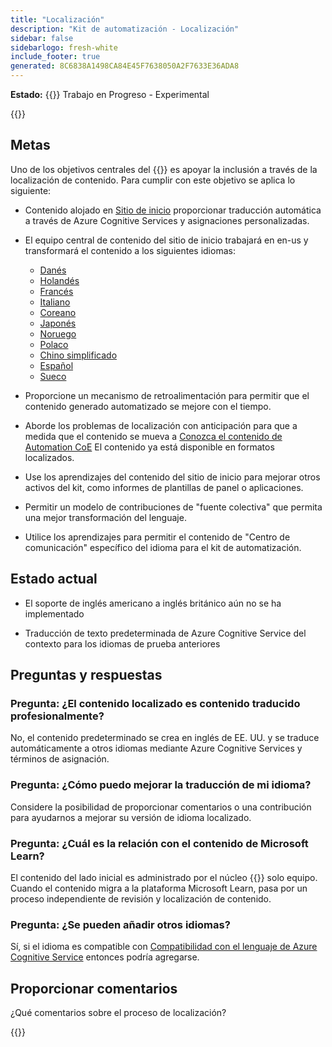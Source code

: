 ```yaml
---
title: "Localización"
description: "Kit de automatización - Localización"
sidebar: false
sidebarlogo: fresh-white
include_footer: true
generated: 8C6838A1498CA84E45F7638050A2F7633E36ADA8
---
```


**Estado:** {{<externalImage src="https://github.githubassets.com/images/icons/emoji/unicode/1f6a7.png" size="16x16" text="Construction Icon">}} Trabajo en Progreso - Experimental

{{<toc>}}

## Metas

Uno de los objetivos centrales del {{<product-name>}} es apoyar la inclusión a través de la localización de contenido. Para cumplir con este objetivo se aplica lo siguiente:

- Contenido alojado en [Sitio de inicio](https://aka.ms/ak4pp/starter) proporcionar traducción automática a través de Azure Cognitive Services y asignaciones personalizadas.

- El equipo central de contenido del sitio de inicio trabajará en en-us y transformará el contenido a los siguientes idiomas:

  - [Danés](https://microsoft.github.io/powercat-automation-kit/da/)
  - [Holandés](https://microsoft.github.io/powercat-automation-kit/nl/)
  - [Francés](https://microsoft.github.io/powercat-automation-kit/fr/)
  - [Italiano](https://microsoft.github.io/powercat-automation-kit/it/)
  - [Coreano](https://microsoft.github.io/powercat-automation-kit/ko/)
  - [Japonés](https://microsoft.github.io/powercat-automation-kit/ja/)
  - [Noruego](https://microsoft.github.io/powercat-automation-kit/nb/)
  - [Polaco](https://microsoft.github.io/powercat-automation-kit/pl/)
  - [Chino simplificado](https://microsoft.github.io/powercat-automation-kit/zh-hans)
  - [Español](https://microsoft.github.io/powercat-automation-kit/es/)
  - [Sueco](https://microsoft.github.io/powercat-automation-kit/sv/)

- Proporcione un mecanismo de retroalimentación para permitir que el contenido generado automatizado se mejore con el tiempo.

- Aborde los problemas de localización con anticipación para que a medida que el contenido se mueva a [Conozca el contenido de Automation CoE](https://aka.ms/AutomationCoE) El contenido ya está disponible en formatos localizados.

- Use los aprendizajes del contenido del sitio de inicio para mejorar otros activos del kit, como informes de plantillas de panel o aplicaciones.

- Permitir un modelo de contribuciones de "fuente colectiva" que permita una mejor transformación del lenguaje.

- Utilice los aprendizajes para permitir el contenido de "Centro de comunicación" específico del idioma para el kit de automatización.

## Estado actual

- El soporte de inglés americano a inglés británico aún no se ha implementado

- Traducción de texto predeterminada de Azure Cognitive Service del contexto para los idiomas de prueba anteriores

## Preguntas y respuestas

### **Pregunta:** ¿El contenido localizado es contenido traducido profesionalmente?

No, el contenido predeterminado se crea en inglés de EE. UU. y se traduce automáticamente a otros idiomas mediante Azure Cognitive Services y términos de asignación.

### **Pregunta:** ¿Cómo puedo mejorar la traducción de mi idioma?

Considere la posibilidad de proporcionar comentarios o una contribución para ayudarnos a mejorar su versión de idioma localizado.

### **Pregunta:** ¿Cuál es la relación con el contenido de Microsoft Learn?

El contenido del lado inicial es administrado por el núcleo {{<product-name>}} solo equipo. Cuando el contenido migra a la plataforma Microsoft Learn, pasa por un proceso independiente de revisión y localización de contenido.

### **Pregunta:** ¿Se pueden añadir otros idiomas?

Sí, si el idioma es compatible con [Compatibilidad con el lenguaje de Azure Cognitive Service](https://learn.microsoft.com/azure/cognitive-services/language-support) entonces podría agregarse.

## Proporcionar comentarios

¿Qué comentarios sobre el proceso de localización?

{{<questions name="/content/es/localization.json" completed="Gracias por completar las preguntas" showNavigationButtons="false" locale="es">}}
